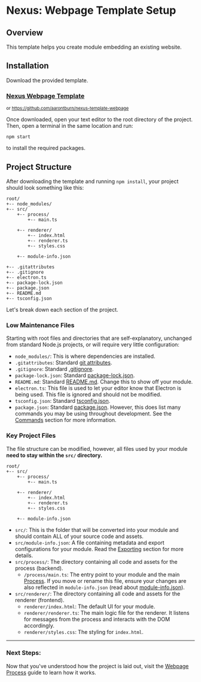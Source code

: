# Nexus: Webpage Template Setup

## Overview
This template helps you create module embedding an existing website. 

## Installation

Download the provided template.

### [Nexus Webpage Template](https://github.com/aarontburn/nexus-template-webpage)
<sup>or https://github.com/aarontburn/nexus-template-webpage</sup>

Once downloaded, open your text editor to the root directory of the project. Then, open a terminal in the same location and run:

```
npm start
```
to install the required packages.


## Project Structure
After downloading the template and running `npm install`, your project should look something like this:

```
root/
+-- node_modules/
+-- src/
    +-- process/
        +-- main.ts

    +-- renderer/
        +-- index.html
        +-- renderer.ts
        +-- styles.css

    +-- module-info.json

+-- .gitattributes
+-- .gitignore
+-- electron.ts
+-- package-lock.json
+-- package.json
+-- README.md
+-- tsconfig.json
```
Let's break down each section of the project.


### Low Maintenance Files
Starting with root files and directories that are self-explanatory, unchanged from standard Node.js projects, or will require very little configuration:

- `node_modules/`: This is where dependencies are installed.
- `.gitattributes`: Standard [git attributes](https://git-scm.com/docs/gitattributes).
- `.gitignore`: Standard [.gitignore](https://git-scm.com/docs/gitignore).
- `package-lock.json`: Standard [package-lock.json](https://docs.npmjs.com/cli/v9/configuring-npm/package-lock-json).
- `README.md`: Standard [README.md](https://docs.github.com/en/repositories/.managing-your-repositorys-settings-and-features/customizing-your-repository/about-readmes). Change this to show off your module.
- `electron.ts`: This file is used to let your editor know that Electron is being used. This file is ignored and should not be modified.   
- `tsconfig.json`: Standard [tsconfig.json](https://www.typescriptlang.org/tsconfig/).
- `package.json`: Standard [package.json](https://docs.npmjs.com/cli/v9/configuring-npm/package-json). However, this does list many commands you may be using throughout development. See the [Commands](./4%20WebpageCommands.md) section for more information.

### Key Project Files
The file structure can be modified, however, all files used by your module **need to stay within the `src/` directory.**

```
root/
+-- src/
    +-- process/
        +-- main.ts
    
    +-- renderer/
        +-- index.html
        +-- renderer.ts
        +-- styles.css

    +-- module-info.json
```
- `src/`: This is the folder that will be converted into your module and should contain ALL of your source code and assets.
- `src/module-info.json`: A file containing metadata and export configurations for your module. Read the [Exporting](../ConfigurationAndExport.md) section for more details.
- `src/process/`: The directory containing all code and assets for the process (backend).
  -  `/process/main.ts`: The entry point to your module and the main [Process](./2%20WebpageProcess.md). If you move or rename this file, ensure your changes are also reflected in `module-info.json` (read about [module-info.json](../../../api/module-info.json.md)).
- `src/renderer/`: The directory containing all code and assets for the renderer (frontend).
  - `renderer/index.html`: The default UI for your module.
  - `renderer/renderer.ts`: The main logic file for the renderer. It listens for messages from the process and interacts with the DOM accordingly.
  - `renderer/styles.css`: The styling for `index.html`.


---
### Next Steps:
Now that you've understood how the project is laid out, visit the [Webpage Process](./2%20WebpageProcess.md) guide to learn how it works.
